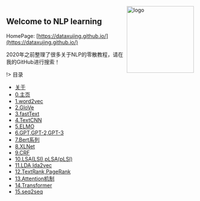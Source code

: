 <img src="_media/icon.svg" align="right" alt="logo" height="180" width="180" />

## Welcome to NLP learning

HomePage: [https://dataxujing.github.io/](https://dataxujing.github.io/)

2020年之前整理了很多关于NLP的零散教程，请在我的GitHub进行搜索！

<!-- <div align=center>
<img src="./zh-cn/img/index/cnn_hist.png" />
</div> -->


!> 目录

* [关于](zh-cn/about)
* [0.主页](zh-cn/index)
* [1.word2vec](zh-cn/01_word2vec.md)
* [2.GloVe](zh-cn/02_GloVe.md)
* [3.fastText](zh-cn/03_fastText.md)
* [4.TextCNN](zh-cn/04_TextCNN.md)
* [5.ELMO](zh-cn/05_EMLO.md)
* [6.GPT,GPT-2,GPT-3](zh-cn/06_GPT.md)
* [7.Bert系列](zh-cn/07_Bert.md)
* [8.XLNet](zh-cn/08_XLNet.md)
* [9.CRF](zh-cn/09_CRF.md)
* [10.LSA(LSI),pLSA(pLSI)](zh-cn/10_LSA.md)
* [11.LDA,lda2vec](zh-cn/11_LDA.md)
* [12.TextRank,PageRank](zh-cn/12_pangerank.md)
* [13.Attention机制](zh-cn/13_Attention.md)
* [14.Transformer](zh-cn/14_Transformer.md)
* [15.seq2seq](zh-cn/15_seq2seq.md)